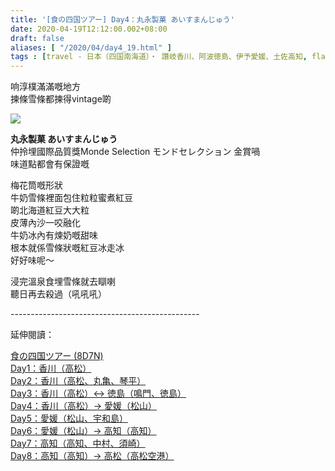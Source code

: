 ```yaml
---
title: '[食の四国ツアー] Day4：丸永製菓 あいすまんじゅう'
date: 2020-04-19T12:12:00.002+08:00
draft: false
aliases: [ "/2020/04/day4_19.html" ]
tags : [travel - 日本（四国南海道）・ 讚岐香川、阿波徳島、伊予愛媛、土佐高知, flavor - 螞蟻族]
---
```


响淳樸滿滿嘅地方  
揀條雪條都揀得vintage啲  

![](/images/shikoku4j.jpg)

**丸永製菓 あいすまんじゅう**  
仲拎埋國際品質獎Monde Selection モンドセレクション 金賞喎  
味道點都會有保證嘅  
  
梅花筒嘅形狀  
牛奶雪條裡面包住粒粒蜜煮紅豆  
啲北海道紅豆大大粒  
皮薄內沙一咬融化  
牛奶冰內有煉奶嘅甜味  
根本就係雪條狀嘅紅豆冰走冰  
好好味呢～  
  
  
浸完溫泉食埋雪條就去瞓喇  
聽日再去殺過（吼吼吼）  
  
  
\-----------------------------------------------  
  

延伸閱讀：

[食の四国ツアー (8D7N)](https://www.hidie.net/2020/05/8d7n.html)  
[Day1：香川（高松）](https://www.hidie.net/2017/08/day1.html)  
[Day2：香川（高松、丸亀、琴平）](https://www.hidie.net/2017/08/day2.html)  
[Day3：香川（高松）↔ 徳島（鳴門、徳島）](https://www.hidie.net/2017/08/day3.html)  
[Day4：香川（高松）→ 愛媛（松山）](https://www.hidie.net/2017/08/day4.html)  
[Day5：愛媛（松山、宇和島）](https://www.hidie.net/2017/08/day5.html)  
[Day6：愛媛（松山）→ 高知（高知）](https://www.hidie.net/2017/08/day6.html)  
[Day7：高知（高知、中村、須崎）](https://www.hidie.net/2017/08/day7.html)  
[Day8：高知（高知）→ 高松（高松空港）](https://www.hidie.net/2017/08/day8.html)